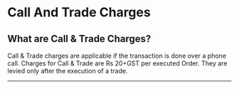 # Call And Trade Charges

## What are Call & Trade Charges?

Call & Trade charges are applicable if the transaction is done over a phone call.
Charges for Call & Trade are Rs 20+GST per executed Order.
They are levied only after the execution of a trade.

---

